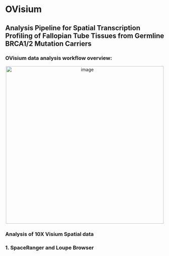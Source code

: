 # OVisium
## Analysis Pipeline for Spatial Transcription Profiling of Fallopian Tube Tissues from Germline BRCA1/2 Mutation Carriers

### OVisium data analysis workflow overview:
<p align ="center">
<img width="500" alt="image" src="https://github.com/NyKepler/OVisium/assets/111468388/7a712847-113a-4790-b8d5-3f6fe2333d29">
</p>

### Analysis of 10X Visium Spatial data

### 1. SpaceRanger and Loupe Browser

